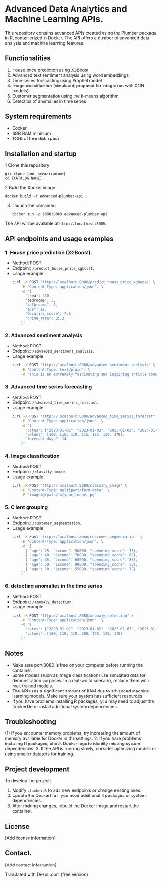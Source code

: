 # Advanced Data Analytics and Machine Learning APIs.

This repository contains advanced APIs created using the Plumber package in R, containerized in Docker. The API offers a number of advanced data analysis and machine learning features.

## Functionalities

1. House price prediction using XGBoost
2. Advanced text sentiment analysis using word embeddings
3. Time series forecasting using Prophet model
4. Image classification (simulated, prepared for integration with CNN models)
5. Customer segmentation using the k-means algorithm
6. Detection of anomalies in time series

## System requirements

- Docker
- 4GB RAM minimum
- 10GB of free disk space

## Installation and startup

1 Clone this repository:
   ```
   git clone [URL_REPOZYTORIUM]
   cd [CATALOG NAME].
   ```

2 Build the Docker image:
   ```
   docker build -t advanced-plumber-api .
   ```

3. Launch the container:
   ```
   docker run -p 8080:8080 advanced-plumber-api
   ```

The API will be available at `http://localhost:8080`.

## API endpoints and usage examples

### 1. House price prediction (XGBoost).

- Method: POST
- Endpoint: `/predict_house_price_xgboost`.
- Usage example:
   ```bash
  curl -X POST "http://localhost:8080/predict_house_price_xgboost" \
       -H "Content-Type: application/json". \
       -d '{
         'area': 150,
         'bedrooms': 3,
         "bathrooms": 2,
         "age": 10,
         "location_score": 7.5,
         "crime_rate": 25.3
       }'
  ```

### 2. Advanced sentiment analysis

- Method: POST
- Endpoint: `/advanced_sentiment_analysis`.
- Usage example:
   ```bash
  curl -X POST "http://localhost:8080/advanced_sentiment_analysis" \
       -H "Content-Type: text/plain". \
       -d "This is an extremely fascinating and inspiring article about the latest developments in artificial intelligence."
  ```

### 3. Advanced time series forecasting

- Method: POST
- Endpoint: `/advanced_time_series_forecast`.
- Usage example:
   ```bash
  curl -X POST "http://localhost:8080/advanced_time_series_forecast" \
       -H "Content-Type: application/json". \
       -d '{
         "dates": ["2023-01-01", "2023-01-02", "2023-01-03", "2023-01-04", "2023-01-05", "2023-01-06", "2023-01-07"],
         "values": [100, 110, 120, 115, 125, 130, 140],
         "forecast_days": 14
       }'
  ```

### 4. Image classification

- Method: POST
- Endpoint: `/classify_image`.
- Usage example:
   ```bash
  curl -X POST "http://localhost:8080/classify_image" \
       -H "Content-Type: multipart/form-data". \
       -F "image=@/path/to/your/image.jpg"
  ```

### 5. Client grouping

- Method: POST
- Endpoint: `/customer_segmentation`.
- Usage example:
   ```bash
  curl -X POST "http://localhost:8080/customer_segmentation" \
       -H "Content-Type: application/json". \
       -d '[
         { "age": 25, "income": 50000, "spending_score": 75},
         { "age": 40, "income": 70000, "spending_score": 60},
         { "age": 35, "income": 65000, "spending_score": 80},
         { "age": 50, "income": 90000, "spending_score": 50},
         { "age": 30, "income": 55000, "spending_score": 70}
       ]'
  ```

### 6. detecting anomalies in the time series

- Method: POST
- Endpoint: `/anomaly_detection`.
- Usage example:
   ```bash
  curl -X POST "http://localhost:8080/anomaly_detection" \
       -H "Content-Type: application/json". \
       -d '{
         "dates": ["2023-01-01", "2023-01-02", "2023-01-03", "2023-01-04", "2023-01-05", "2023-01-06", "2023-01-07"],
         "values": [100, 110, 120, 300, 125, 130, 140]
       }'
  ```

## Notes

- Make sure port 8080 is free on your computer before running the container.
- Some models (such as image classification) use simulated data for demonstration purposes. In a real-world scenario, replace them with real, trained models.
- The API uses a significant amount of RAM due to advanced machine learning models. Make sure your system has sufficient resources.
- If you have problems installing R packages, you may need to adjust the Dockerfile or install additional system dependencies.

## Troubleshooting

(1) If you encounter memory problems, try increasing the amount of memory available for Docker in the settings.
2. If you have problems installing R packages, check Docker logs to identify missing system dependencies.
3. If the API is running slowly, consider optimizing models or using smaller datasets for training.

## Project development

To develop the project:

1. Modify `plumber.R` to add new endpoints or change existing ones.
2. Update the Dockerfile if you need additional R packages or system dependencies.
3. After making changes, rebuild the Docker image and restart the container.

## License

[Add license information]

## Contact.

[Add contact information]

Translated with DeepL.com (free version)
